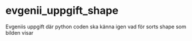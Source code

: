 # evgenii_uppgift_shape
Evgeniis uppgift där python coden ska känna igen vad för sorts shape som bilden visar
